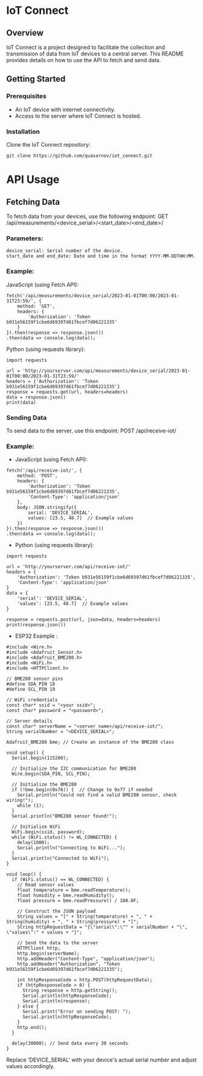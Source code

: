 # IoT Connect
## Overview
IoT Connect is a project designed to facilitate the collection and transmission of data from IoT devices to a central server. This README provides details on how to use the API to fetch and send data.
## Getting Started
### Prerequisites
- An IoT device with internet connectivity.
- Access to the server where IoT Connect is hosted.
### Installation
Clone the IoT Connect repository:
```
git clone https://github.com/quasarnov/iot_connect.git
```
# API Usage
## Fetching Data
To fetch data from your devices, use the following endpoint:
GET /api/measurements/<device_serial>/<start_date>/<end_date>/
### Parameters:
```
device_serial: Serial number of the device.
start_date and end_date: Date and time in the format YYYY-MM-DDTHH:MM.
```
### Example:

JavaScript (using Fetch API):
```
fetch('/api/measurements/device_serial/2023-01-01T00:00/2023-01-31T23:59/', {
    method: 'GET',
    headers: {
        'Authorization': 'Token b931e56159f1cbe6d69397d61fbcef7d06221335'
    }
}).then(response => response.json())
.then(data => console.log(data));
```
Python (using requests library):
```
import requests

url = 'http://yourserver.com/api/measurements/device_serial/2023-01-01T00:00/2023-01-31T23:59/'
headers = {'Authorization': 'Token b931e56159f1cbe6d69397d61fbcef7d06221335'}
response = requests.get(url, headers=headers)
data = response.json()
print(data)
```
### Sending Data
To send data to the server, use this endpoint:
POST /api/receive-iot/
### Example:
- JavaScript (using Fetch API):
```
fetch('/api/receive-iot/', {
    method: 'POST',
    headers: {
        'Authorization': 'Token b931e56159f1cbe6d69397d61fbcef7d06221335',
        'Content-Type': 'application/json'
    },
    body: JSON.stringify({
        serial: 'DEVICE_SERIAL',
        values: [23.5, 48.7]  // Example values
    })
}).then(response => response.json())
.then(data => console.log(data));
```
- Python (using requests library):
```
import requests

url = 'http://yourserver.com/api/receive-iot/'
headers = {
    'Authorization': 'Token b931e56159f1cbe6d69397d61fbcef7d06221335',
    'Content-Type': 'application/json'
}
data = {
    'serial': 'DEVICE_SERIAL',
    'values': [23.5, 48.7]  // Example values
}

response = requests.post(url, json=data, headers=headers)
print(response.json())
```
- ESP32 Example : 
```
#include <Wire.h>
#include <Adafruit_Sensor.h>
#include <Adafruit_BME280.h>
#include <WiFi.h>
#include <HTTPClient.h>

// BME280 sensor pins
#define SDA_PIN 18
#define SCL_PIN 19

// WiFi credentials
const char* ssid = "<your ssid>";
const char* password = "<password>";

// Server details
const char* serverName = "<server name>/api/receive-iot/";
String serialNumber = "<DEVICE_SERIAL>";

Adafruit_BME280 bme; // Create an instance of the BME280 class

void setup() {
  Serial.begin(115200);

  // Initialize the I2C communication for BME280
  Wire.begin(SDA_PIN, SCL_PIN);

  // Initialize the BME280
  if (!bme.begin(0x76)) {  // Change to 0x77 if needed
    Serial.println("Could not find a valid BME280 sensor, check wiring!");
    while (1);
  }
  Serial.println("BME280 sensor found!");

  // Initialize WiFi
  WiFi.begin(ssid, password);
  while (WiFi.status() != WL_CONNECTED) {
    delay(1000);
    Serial.println("Connecting to WiFi...");
  }
  Serial.println("Connected to WiFi");
}

void loop() {
  if (WiFi.status() == WL_CONNECTED) {
    // Read sensor values
    float temperature = bme.readTemperature();
    float humidity = bme.readHumidity();
    float pressure = bme.readPressure() / 100.0F;

    // Construct the JSON payload
    String values = "[" + String(temperature) + ", " + String(humidity) + ", " + String(pressure) + "]";
    String httpRequestData = "{\"serial\":\"" + serialNumber + "\", \"values\":" + values + "}";

    // Send the data to the server
    HTTPClient http;
    http.begin(serverName);
    http.addHeader("Content-Type", "application/json");
    http.addHeader("Authorization", "Token b931e56159f1cbe6d69397d61fbcef7d06221335");

    int httpResponseCode = http.POST(httpRequestData);
    if (httpResponseCode > 0) {
      String response = http.getString();
      Serial.println(httpResponseCode);
      Serial.println(response);
    } else {
      Serial.print("Error on sending POST: ");
      Serial.println(httpResponseCode);
    }
    http.end();
  }

  delay(30000); // Send data every 30 seconds
}
```
Replace 'DEVICE_SERIAL' with your device's actual serial number and adjust values accordingly.
